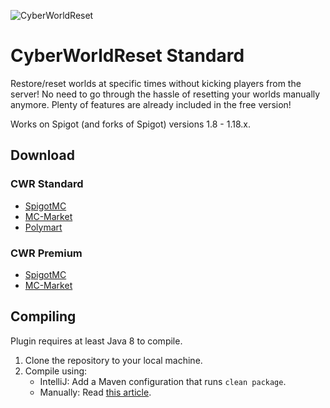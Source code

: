 ![CyberWorldReset](https://i.imgur.com/pufhj51.png)
# CyberWorldReset Standard

Restore/reset worlds at specific times without kicking players from the server! No need to go through the hassle of resetting your worlds manually anymore. Plenty of features are already included in the free version!

Works on Spigot (and forks of Spigot) versions 1.8 - 1.18.x.


## Download
### CWR Standard
- [SpigotMC](https://www.spigotmc.org/resources/96834/)
- [MC-Market](https://www.mc-market.org/resources/21684/)
- [Polymart](https://polymart.org/resource/1636)

### CWR Premium
- [SpigotMC](https://www.spigotmc.org/resources/99431/)
- [MC-Market](https://www.mc-market.org/resources/22649/)


## Compiling
Plugin requires at least Java 8 to compile.
1. Clone the repository to your local machine.
2. Compile using:
    - IntelliJ: Add a Maven configuration that runs ``clean package``.
    - Manually: Read [this article](https://maven.apache.org/guides/getting-started/maven-in-five-minutes.html).

